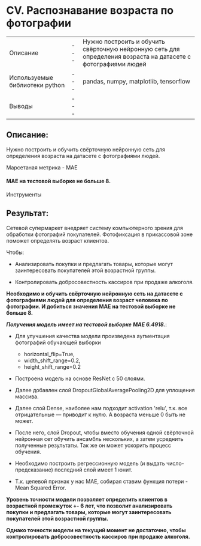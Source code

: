 # CV. Распознавание возраста по фотографии


|   |   |   |
| --- | --- | --- |
| Описание | --- | Нужно построить и обучить свёрточную нейронную сеть для определения возраста на датасете с фотографиями людей |
| Используемые библиотеки python | --- |   pandas, numpy, matplotlib, tensorflow |
| Выводы | --- |      |

## Описание:
Нужно построить и обучить свёрточную нейронную сеть для определения возраста на датасете с фотографиями людей.

Марсетаная метрика - МАЕ

#### MAE на тестовой выборке не больше 8.


Инструменты

## Результат:

Сетевой супермаркет внедряет систему компьютерного зрения для обработки фотографий покупателей. Фотофиксация в прикассовой зоне поможет определять возраст клиентов.

Чтобы:

* Анализировать покупки и предлагать товары, которые могут заинтересовать покупателей этой возрастной группы.

* Контролировать добросовестность кассиров при продаже алкоголя.


**Необходимо и обучить свёрточную нейронную сеть на датасете с фотографиями людей для определения возраст человека по фотографии. И добиться значения MAE на тестовой выборке не больше 8.**

***Получения модель имеет на тестовой выборке MAE 6.4918.***:

* Для улучшения качества модели произведена аугментация фотографий обучающей выборки
    * horizontal_flip=True,
    * width_shift_range=0.2,
    * height_shift_range=0.2

* Построена модель на основе ResNet с 50 слоями.

* Далее добавлен слой DropoutGlobalAveragePooling2D для уплощения массива.

* Далее слой Dense, наиболее нам подходит activation 'relu', т.к. все отрицательные — приводит к нулю. А возраста меньше 0 быть не может.
* После него, слой Dropout, чтобы вместо обучения одной свёрточной нейронная сет обучить ансамбль нескольких, а затем усреднить полученные результаты. Так же он может ускорить процесс обучения.

* Необходимо построить регрессионную модель (и выдать число-предсказание) последний слой имеет 1 юнит.

* Т.к. целевой признак у нас MAE, cобирая ставим функция потери - Mean Squared Error.

**Уровень точности модели позволяет определить клиентов в возрастной промежуток +- 6 лет, что позволит анализировать покупки и предлагать товары, которые могут заинтересовать покупателей этой возрастной группы.**

**Однако точности модели на текущий момент не достаточно, чтобы контролировать добросовестность кассиров при продаже алкоголя.**

